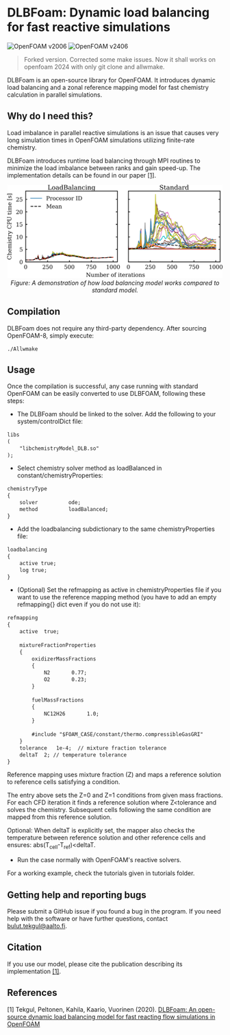 # DLBFoam: Dynamic load balancing for fast reactive simulations
![OpenFOAM v2006](https://img.shields.io/badge/OpenFOAM-v2006-brightgreen)
![OpenFOAM v2406](https://img.shields.io/badge/OpenFOAM-v2406-brightgreen)

> Forked version. Corrected some make issues. Now it shall works on openfoam 2024 with only git clone and allwmake.

DLBFoam is an open-source library for OpenFOAM. It introduces dynamic load balancing and a zonal reference mapping model 
for fast chemistry calculation in parallel simulations.

## Why do I need this?

Load imbalance in parallel reactive simulations is an issue that causes very long
simulation times in OpenFOAM simulations utilizing finite-rate chemistry.

DLBFoam introduces runtime load balancing through MPI routines
to minimize the load imbalance between ranks and gain speed-up. The implementation
details can be found in our paper [[1]](#1).



<p align="center">
    <img src="rankbased_solve.png" alt="drawing" width="600"/>
    <br>
    <em>Figure: A demonstration of how load balancing model works compared to standard model.</em>
</p>


## Compilation

DLBFoam does not require any third-party dependency.
After sourcing OpenFOAM-8, simply execute:

```
./Allwmake
```

## Usage

Once the compilation is successful, any case running with standard OpenFOAM can be easily converted to
use DLBFOAM, following these steps:

* The DLBFoam should be linked to the solver. Add the following to your system/controlDict file:

```
libs
(
    "libchemistryModel_DLB.so" 
);
```

* Select chemistry solver method as loadBalanced in constant/chemistryProperties:

```
chemistryType
{
    solver          ode;
    method          loadBalanced;
}
```

* Add the loadbalancing subdictionary to the same chemistryProperties file:

```
loadbalancing
{
    active true;
    log	true;
}
```

* (Optional) Set the refmapping as active in chemistryProperties file if you want to 
    use the reference mapping method (you have to add an empty refmapping{} dict
    even if you do not use it):

```
refmapping
{
    active  true;
    
    mixtureFractionProperties
    {
        oxidizerMassFractions
        {
            N2       0.77;
            O2       0.23;
        }

        fuelMassFractions
        {
            NC12H26       1.0;
        }

        #include "$FOAM_CASE/constant/thermo.compressibleGasGRI"
    }
    tolerance	1e-4;  // mixture fraction tolerance
    deltaT	2; // temperature tolerance
}
```
Reference mapping uses mixture fraction (Z) and maps a reference solution to reference
cells satisfying a condition.

The entry above sets the Z=0 and Z=1 conditions from given mass fractions. For each
CFD iteration it finds a reference solution where Z<tolerance and solves the chemistry.
Subsequent cells following the same condition are mapped from this reference solution.

Optional: When deltaT is explicitly set, the mapper also checks the temperature
between reference solution and other reference cells and ensures:
abs(T<sub>cell</sub>-T<sub>ref</sub>)<deltaT.


* Run the case normally with OpenFOAM's reactive solvers.

For a working example, check the tutorials given in tutorials folder.

## Getting help and reporting bugs

Please submit a GitHub issue if you found a bug in the program. If you need help with the software or have further questions,
contact bulut.tekgul@aalto.fi.

## Citation

If you use our model, please cite the publication describing its implementation [[1]](#1). 

## References

<a id="1">[1]</a> 
Tekgul, Peltonen, Kahila, Kaario, Vuorinen (2020). [DLBFoam: An open-source dynamic load balancing model for fast reacting flow simulations in OpenFOAM](https://arxiv.org/abs/2011.07978)


